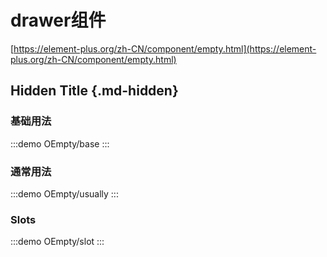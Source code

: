 # drawer组件

[https://element-plus.org/zh-CN/component/empty.html](https://element-plus.org/zh-CN/component/empty.html)

## Hidden Title {.md-hidden}

### 基础用法

:::demo
OEmpty/base
:::

### 通常用法

:::demo
OEmpty/usually
:::

### Slots

:::demo
OEmpty/slot
:::
